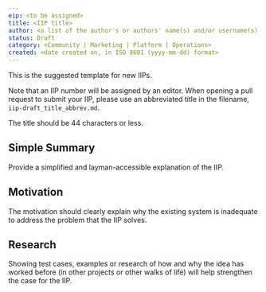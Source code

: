 ```yaml
---
eip: <to be assigned>
title: <IIP title>
author: <a list of the author's or authors' name(s) and/or username(s)
status: Draft
category: <Community | Marketing | Platform | Operations>
created: <date created on, in ISO 8601 (yyyy-mm-dd) format>
---
```


<!--You can leave these HTML comments in your merged IIP and delete the visible duplicate text guides, they will not appear and may be helpful to refer to if you edit it again. This is the suggested template for new IIPs. Note that an IIP number will be assigned by an editor. When opening a pull request to submit your IIP, please use an abbreviated title in the filename, `iip-draft_title_abbrev.md`. The title should be 44 characters or less.-->
This is the suggested template for new IIPs.

Note that an IIP number will be assigned by an editor. When opening a pull request to submit your IIP, please use an abbreviated title in the filename, `iip-draft_title_abbrev.md`.

The title should be 44 characters or less.

## Simple Summary
<!--Provide a simplified and layman-accessible explanation of the IIP.-->
Provide a simplified and layman-accessible explanation of the IIP.

## Motivation
<!-- The motivation should clearly explain why the existing system is inadequate to address the problem that the IIP solves. -->
The motivation should clearly explain why the existing system is inadequate to address the problem that the IIP solves.

## Research
<!--Showing test cases, examples or research of how and why the idea has worked before (in other projects or other walks of life) will help strengthen the case for the IIP.-->
Showing test cases, examples or research of how and why the idea has worked before (in other projects or other walks of life) will help strengthen the case for the IIP.
